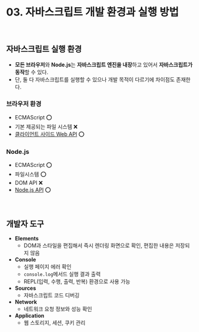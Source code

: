 # 03. 자바스크립트 개발 환경과 실행 방법
</br>

## 자바스크립트 실행 환경
- **모든 브라우저**와 **Node.js**는 **자바스크립트 엔진을 내장**하고 있어서 **자바스크립트가 동작**할 수 있다. 
- 단, 둘 다 자바스크립트를 실행할 수 있으나 개발 목적이 다르기에 차이점도 존재한다.

### 브라우저 환경
* ECMAScript ⭕️
* 기본 제공되는 파일 시스템 ❌
* [클라이언트 사이드 Web API](https://developer.mozilla.org/ko/docs/web/api) ⭕️

### Node.js
* ECMAScript ⭕️
* 파일시스템 ⭕️
* DOM API ❌
* [Node.js API](https://nodejs.org/dist/latest/docs/api/) ⭕️
</br>

## 개발자 도구
* **Elements**
  * DOM과 스타일을 편집해서 즉시 렌더링 화면으로 확인, 편집한 내용은 저장되지 않음
* **Console**
  * 실행 페이지 에러 확인
  * `console.log`메서드 실행 결과 출력
  * REPL(입력, 수행, 출력, 반복) 환경으로 사용 가능
* **Sources**
  * 자바스크립트 코드 디버깅
* **Network**
  * 네트워크 요청 정보와 성능 확인
* **Application**
  * 웹 스토리지, 세션, 쿠키 관리
